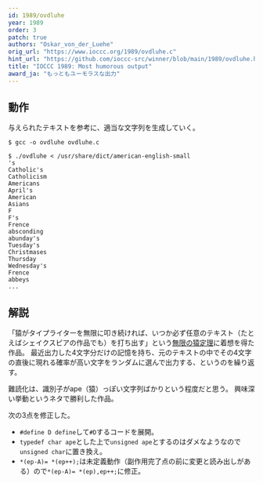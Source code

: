 ```yaml
---
id: 1989/ovdluhe
year: 1989
order: 3
patch: true
authors: "Oskar_von_der_Luehe"
orig_url: "https://www.ioccc.org/1989/ovdluhe.c"
hint_url: "https://github.com/ioccc-src/winner/blob/main/1989/ovdluhe.hint"
title: "IOCCC 1989: Most humorous output"
award_ja: "もっともユーモラスな出力"
---
```


## 動作

与えられたテキストを参考に、適当な文字列を生成していく。

```
$ gcc -o ovdluhe ovdluhe.c

$ ./ovdluhe < /usr/share/dict/american-english-small
's
Catholic's
Catholicism
Americans
April's
American
Asians
F
F's
Frence
absconding
abunday's
Tuesday's
Christmases
Thursday
Wednesday's
Frence
abbeys
...
```

## 解説

「猿がタイプライターを無限に叩き続ければ、いつか必ず任意のテキスト（たとえばシェイクスピアの作品でも）を打ち出す」という[無限の猿定理](https://ja.wikipedia.org/wiki/%E7%84%A1%E9%99%90%E3%81%AE%E7%8C%BF%E5%AE%9A%E7%90%86)に着想を得た作品。
最近出力した4文字分だけの記憶を持ち、元のテキストの中でその4文字の直後に現れる確率が高い文字をランダムに選んで出力する、というのを繰り返す。

難読化は、識別子がape（猿）っぽい文字列ばかりという程度だと思う。
興味深い挙動というネタで勝利した作品。

次の3点を修正した。

* `#define D define`して`#D`するコードを展開。
* `typedef char ape`とした上で`unsigned ape`とするのはダメなようなので`unsigned char`に置き換え。
* `*(ep-A)= *(ep++);`は未定義動作（副作用完了点の前に変更と読み出しがある）ので`*(ep-A)= *(ep),ep++;`に修正。
